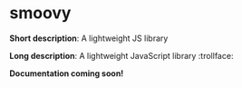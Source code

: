# smoovy

**Short description**: A lightweight JS library

**Long description**: A lightweight JavaScript library :trollface:

**Documentation coming soon!**